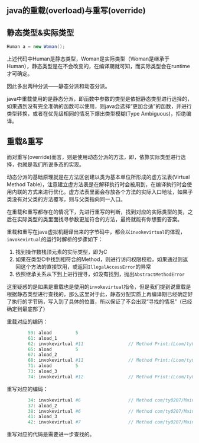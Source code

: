 ## java的重载(overload)与重写(override)

## 静态类型&实际类型

```java
Human a = new Woman();
```

上述代码中Human是静态类型，Woman是实际类型（Woman是继承于Human），静态类型是在不会改变的，在编译期就可知，而实际类型会在runtime才可确定。

因此多出两种分派——静态分派和动态分派。

java中重载使用的是静态分派，即函数中参数的类型是依据静态类型进行选择的，如果遇到没有完全准确的函数可以使用，则java会选择“更加合适”的函数，并进行类型转换，或者在优先级相同的情况下爆出类型模糊(Type Ambiguous)，拒绝编译。

## 重载&重写

而对重写(override)而言，则是使用动态分派的方法，即，依靠实际类型进行选择，也就是我们所说多态的实现。

动态分派的基础原理就是在方法区创建以类为基本单位所形成的虚方法表(Virtual Method Table)，注意建立虚方法表是在解释执行时会被用到，在编译执行时会使用内联的方式来进行优化。虚方法表里面会存放各个方法的实际入口地址，如果子类没有对父类的方法覆写，则与父类指向同一入口。

在重载和重写都存在的情况下，先进行重写的判断，找到对应的实际类型的类，之后在实际类型的类里面找寻参数更加符合的方法，最终就能有你想要的答案。

重载和重写在java虚拟机翻译出来的字节码中，都会以`invokevirtual`的体现，`invokevirtual`的运行时解析的步骤如下：

1. 找到操作数栈顶元素的实际类型，即为C
2. 如果在类型C中找到相符合的Method，则进行访问权限校验，如果通过则返回这个方法的直接饮用，或返回`IllegalAccessError`的异常
3. 依照继承关系从下到上进行搜寻，如没有找到，抛出`AbstractMethodError`

这里疑惑的是如果是重载也是使用的`invokevirtual`指令，但是我们提到说重载是根据静态类型进行查找的，那么这里对于此，静态分配实质上再编译期已经确定好了执行的字节码，写入到了具体的位置，所以保证了不会出现“寻找的情况”（已经确定到最底部了）

重载对应的编码：

```powershell
		59: aload         5
        61: aload_1
        62: invokevirtual #11                 // Method Print:(Lcom/ty0207/Main$Human;)V
        65: aload         5
        67: aload_2
        68: invokevirtual #11                 // Method Print:(Lcom/ty0207/Main$Human;)V
        71: aload         5
        73: aload_3
        74: invokevirtual #12                 // Method Print:(Lcom/ty0207/Main$Woman;)V
```

重写对应的编码：

```powershell
		34: invokevirtual #6                  // Method com/ty0207/Main$Human.Print:()V
        37: aload_2
        38: invokevirtual #6                  // Method com/ty0207/Main$Human.Print:()V
        41: aload_3
        42: invokevirtual #7                  // Method com/ty0207/Main$Woman.Print:()V
```

重写对应的代码是需要进一步查找的。